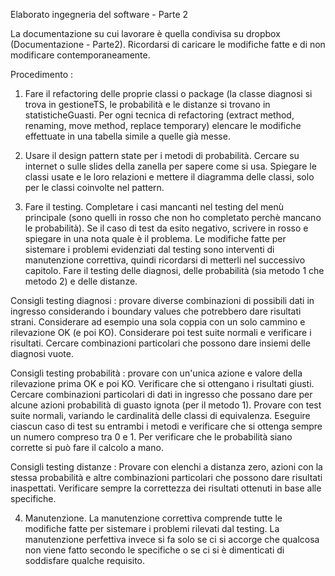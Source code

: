 Elaborato ingegneria del software - Parte 2 

La documentazione su cui lavorare è quella condivisa su dropbox (Documentazione - Parte2). Ricordarsi di caricare le modifiche fatte e di non modificare contemporaneamente. 

Procedimento :

1) Fare il refactoring delle proprie classi o package (la classe diagnosi si trova in gestioneTS, le probabilità e le distanze si trovano in statisticheGuasti.
Per ogni tecnica di refactoring (extract method, renaming, move method, replace temporary) elencare le modifiche effettuate in una tabella simile a quelle già messe.

2) Usare il design pattern state per i metodi di probabilità. Cercare su internet o sulle slides della zanella per sapere come si usa. Spiegare le classi usate e le loro relazioni e mettere il diagramma delle classi, solo per le classi coinvolte nel pattern.

3) Fare il testing. Completare i casi mancanti nel testing del menù principale (sono quelli in rosso che non ho completato perchè mancano le probabilità). Se il caso di test da esito negativo, scrivere in rosso e spiegare in una nota quale è il problema. Le modifiche fatte per sistemare i problemi evidenziati dal testing sono interventi di manutenzione correttiva, quindi ricordarsi di metterli nel successivo capitolo.
Fare il testing delle diagnosi, delle probabilità (sia metodo 1 che metodo 2) e delle distanze.

Consigli testing diagnosi : provare diverse combinazioni di possibili dati in ingresso considerando i boundary values che potrebbero dare risultati strani. Considerare ad esempio una sola coppia con un solo cammino e rilevazione OK (e poi KO). Considerare poi test suite normali e verificare i risultati. Cercare combinazioni particolari che possono dare insiemi delle diagnosi vuote. 

Consigli testing probabilità : provare con un'unica azione e valore della rilevazione prima OK e poi KO. Verificare che si ottengano i risultati giusti. Cercare combinazioni particolari di dati in ingresso che possano dare per alcune azioni probabilità di guasto ignota (per il metodo 1). Provare con test suite normali, variando le cardinalità delle classi di equivalenza. 
Eseguire ciascun caso di test su entrambi i metodi e verificare che si ottenga sempre un numero compreso tra 0 e 1. 
Per verificare che le probabilità siano corrette si può fare il calcolo a mano.

Consigli testing distanze : Provare con elenchi a distanza zero, azioni con la  stessa probabilità e altre combinazioni particolari che possono dare risultati inaspettati. Verificare sempre la correttezza dei risultati ottenuti in base alle specifiche.

4) Manutenzione. 
La manutenzione correttiva comprende tutte le modifiche fatte per sistemare i problemi rilevati dal testing. La manutenzione perfettiva invece si fa solo se ci si accorge che qualcosa non viene fatto secondo le specifiche o se ci si è dimenticati di soddisfare qualche requisito. 


